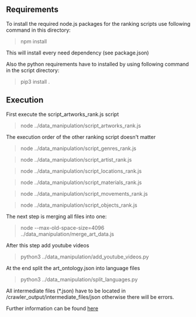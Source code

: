 ## Requirements

To install the required node.js packages for the ranking scripts use following command in this directory:

> npm install

This will install every need dependency (see package.json)

Also the python requirements have to installed by using following command in the script directory:

> pip3 install .

## Execution

First execute the script_artworks_rank.js script

> node ../data_manipulation/script_artworks_rank.js

The execution order of the other ranking script doesn't matter

> node ../data_manipulation/script_genres_rank.js

> node ../data_manipulation/script_artist_rank.js

> node ../data_manipulation/script_locations_rank.js

> node ../data_manipulation/script_materials_rank.js

> node ../data_manipulation/script_movements_rank.js

> node ../data_manipulation/script_objects_rank.js

The next step is merging all files into one:

> node --max-old-space-size=4096 ../data_manipulation/merge_art_data.js

After this step add youtube videos

> python3 ../data_manipulation/add_youtube_videos.py

At the end split the art_ontology.json into language files

> python3 ../data_manipulation/split_languages.py

All intermediate files (\*.json) have to be located in /crawler_output/intermediate_files/json otherwise there will be errors.

Further information can be found [here](https://github.com/hochschule-darmstadt/openartbrowser/wiki/System-architecture#data-transformation-ranking-for-elasticsearch-and-merging-intermediate-json-files)
